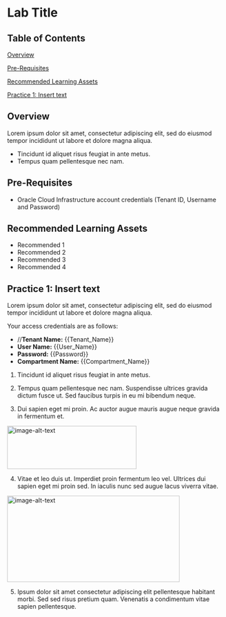 # Lab Title

## Table of Contents

[Overview](#overview)

[Pre-Requisites](#pre-requisites)

[Recommended Learning Assets](#recommended-learning-assets)

[Practice 1: Insert text](#practice-1-insert-text)

## Overview

Lorem ipsum dolor sit amet, consectetur adipiscing elit, sed do eiusmod tempor incididunt ut labore et dolore magna aliqua.

- Tincidunt id aliquet risus feugiat in ante metus.
- Tempus quam pellentesque nec nam. 

## Pre-Requisites 

- Oracle Cloud Infrastructure account credentials (Tenant ID, Username and Password)

## Recommended Learning Assets

- Recommended 1
- Recommended 2
- Recommended 3
- Recommended 4

## Practice 1: Insert text

Lorem ipsum dolor sit amet, consectetur adipiscing elit, sed do eiusmod tempor incididunt ut labore et dolore magna aliqua.

Your access credentials are as follows:

* //**Tenant Name:** {{Tenant_Name}}
* **User Name:** {{User_Name}}
* **Password:** {{Password}}
* **Compartment Name:** {{Compartment_Name}}

1. Tincidunt id aliquet risus feugiat in ante metus.

2. Tempus quam pellentesque nec nam. Suspendisse ultrices gravida dictum fusce ut. Sed faucibus turpis in eu mi bibendum neque.

3. Dui sapien eget mi proin. Ac auctor augue mauris augue neque gravida in fermentum et.
  
<img src="https://raw.githubusercontent.com/connor-schmidt/learning-library/master/oci-library/L200-LAB/Compute-Console-Connection/img/image001.png" alt="image-alt-text" height="100" width="300">

4. Vitae et leo duis ut. Imperdiet proin fermentum leo vel. Ultrices dui sapien eget mi proin sed. In iaculis nunc sed augue lacus viverra vitae. 
  
<img src="https://raw.githubusercontent.com/connor-schmidt/learning-library/master/oci-library/L200-LAB/Compute-Console-Connection/img/image002.png" alt="image-alt-text" height="200" width="400">

5. Ipsum dolor sit amet consectetur adipiscing elit pellentesque habitant morbi. Sed sed risus pretium quam. Venenatis a condimentum vitae sapien pellentesque.
